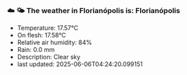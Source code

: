 ### ☁️ 🌤️  The weather in Florianópolis is: Florianópolis

- Temperature: 17.57°C
- On flesh: 17.58°C
- Relative air humidity: 84%
- Rain: 0.0 mm
- Description: Clear sky
- last updated: 2025-06-06T04:24:20.099151
